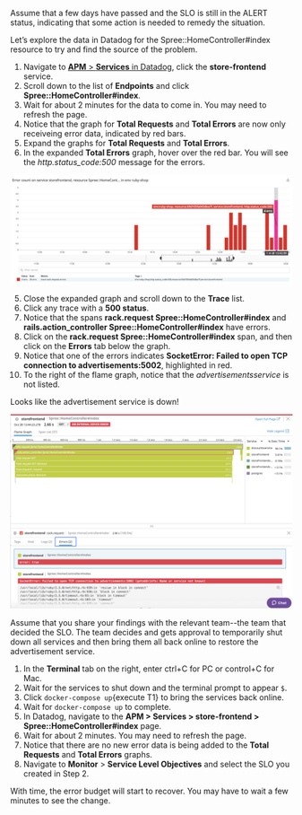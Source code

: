 Assume that a few days have passed and the SLO is still in the ALERT status, indicating that some action is needed to remedy the situation. 

Let’s explore the data in Datadog for the Spree::HomeController#index resource to try and find the source of the problem.
1. Navigate to <a href="https://app.datadoghq.com/apm/services" target="_datadog">**APM** > **Services** in Datadog</a>, click the **store-frontend** service.
2. Scroll down to the list of **Endpoints** and click **Spree::HomeController#index**.
3. Wait for about 2 minutes for the data to come in. You may need to refresh the page. 
4. Notice that the graph for **Total Requests** and **Total Errors** are now only receiveing error data, indicated by red bars. 
3. Expand the graphs for **Total Requests** and **Total Errors**. 
4. In the expanded **Total Errors** graph, hover over the red bar. You will see the *http.status_code:500* message for the errors.

![Total Errors](actionslos/assets/totalerrors.png)

5. Close the expanded graph and scroll down to the **Trace** list.
6. Click any trace with a **500 status**.
7. Notice that the spans **rack.request Spree::HomeController#index** and **rails.action_controller Spree::HomeController#index** have errors.
8. Click on the **rack.request Spree::HomeController#index** span, and then click on the **Errors** tab below the graph.
9. Notice that one of the errors indicates **SocketError: Failed to open TCP connection to advertisements:5002**, highlighted in red.
10. To the right of the flame graph, notice that the *advertisementsservice* is not listed.

Looks like the advertisement service is down!


![Total Errors](actionslos/assets/flamegrapherror.png)


Assume that you share your findings with the relevant team--the team that decided the SLO. The team decides and gets approval to temporarily shut down all services and then bring them all back online to restore the advertisement service.

1. In the **Terminal** tab on the right, enter ctrl+C for PC or control+C for Mac.
2. Wait for the services to shut down and the terminal prompt to appear `$`.
3. Click `docker-compose up`{execute T1} to bring the services back online.
4. Wait for `docker-compose up` to complete. 
5. In Datadog, navigate to the **APM > Services > store-frontend > Spree::HomeController#index** page. 
6. Wait for about 2 minutes. You may need to refresh the page.
7. Notice that there are no new error data is being added to the **Total Requests** and **Total Errors** graphs.
8. Navigate to **Monitor** > **Service Level Objectives** and select the SLO you created in Step 2.

With time, the error budget will start to recover. You may have to wait a few minutes to see the change. 

